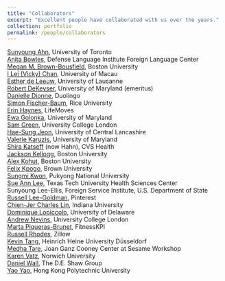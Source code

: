 ```yaml
---
title: "Collaborators"
excerpt: "Excellent people have collaborated with us over the years."
collection: portfolio
permalink: /people/collaborators
---
```


<a href='http://www.sunyoungahn.org/' target='_blank'>Sunyoung Ahn</a>, University of Toronto<br/>
<a href='https://www.linkedin.com/in/anita-r-bowles/' target='_blank'>Anita Bowles</a>, Defense Language Institute Foreign Language Center<br/>
<a href='https://www.bu.edu/linguistics/profile/megan-m-brown-bousfield/' target='_blank'>Megan M. Brown-Bousfield</a>, Boston University<br/>
<a href='https://www.researchgate.net/profile/I-Lei-Chan' target='_blank'>I Lei (Vicky) Chan</a>, University of Macau<br/>
<a href='https://www.researchgate.net/profile/Esther-De-Leeuw' target='_blank'>Esther de Leeuw</a>, University of Lausanne<br/>
<a href='https://sllc.umd.edu/directory/robert-dekeyser' target='_blank'>Robert DeKeyser</a>, University of Maryland (emeritus)<br/>
<a href='https://www.linkedin.com/in/dionnedanielle/' target='_blank'>Danielle Dionne</a>, Duolingo<br/>
<a href='https://profiles.rice.edu/faculty/simon-fischer-baum' target='_blank'>Simon Fischer-Baum</a>, Rice University<br/>
<a href='https://www.linkedin.com/in/erin-haynes-pmp-sfadmin/' target='_blank'>Erin Haynes</a>, LifeMoves<br/>
<a href='https://www.linkedin.com/in/ewa-golonka-a1819a146/' target='_blank'>Ewa Golonka</a>, University of Maryland<br/>
<a href='https://www.linkedin.com/in/sam-jherek-green/' target='_blank'>Sam Green</a>, University College London<br/>
<a href='https://sites.google.com/site/haesungjeon' target='_blank'>Hae-Sung Jeon</a>, University of Central Lancashire<br/>
<a href='https://www.linkedin.com/in/valerie-karuzis-90639416/' target='_blank'>Valerie Karuzis</a>, University of Maryland<br/>
<a href='https://www.linkedin.com/in/shira-hahn-569a2642/' target='_blank'>Shira Katseff</a> (now Hahn), CVS Health<br/>
<a href='https://kellogglinguistics.wixsite.com/ling' target='_blank'>Jackson Kellogg</a>, Boston University<br/>
<a href='https://www.aekohut.com/' target='_blank'>Alex Kohut</a>, Boston University<br/>
<a href='https://www.felixkpogo.com/' target='_blank'>Felix Kpogo</a>, Brown University<br/>
<a href='https://www.researchgate.net/profile/Sungmi-Kwon' target='_blank'>Sungmi Kwon</a>, Pukyong National University<br/>
<a href='https://www.linkedin.com/in/sue-ann-lee-phd-ccc-slp-064a7224/' target='_blank'>Sue Ann Lee</a>, Texas Tech University Health Sciences Center<br/>
Sunyoung Lee-Ellis, Foreign Service Institute, U.S. Department of State<br/>
<a href='http://noncompositional.com/' target='_blank'>Russell Lee-Goldman</a>, Pinterest<br/>
<a href='https://sites.google.com/view/chienjerlin/' target='_blank'>Chien-Jer Charles Lin</a>, Indiana University<br/>
<a href='https://dominique-lopiccolo.github.io/' target='_blank'>Dominique Lopiccolo</a>, University of Delaware<br/>
<a href='https://profiles.ucl.ac.uk/12006-andrew-nevins' target='_blank'>Andrew Nevins</a>, University College London<br/>
<a href='https://www.linkedin.com/in/martapiqueras/' target='_blank'>Marta Piqueras-Brunet</a>, FitnessKPI<br/>
<a href='https://www.linkedin.com/in/russellmrhodes/' target='_blank'>Russell Rhodes</a>, Zillow<br/>
<a href='https://www.kevintang.org/' target='_blank'>Kevin Tang</a>, Heinrich Heine University Düsseldorf<br/>
<a href='https://medhatare.com/' target='_blank'>Medha Tare</a>, Joan Ganz Cooney Center at Sesame Workshop<br/>
<a href='https://www.linkedin.com/in/kvatz/' target='_blank'>Karen Vatz</a>, Norwich University<br/>
<a href='https://www.linkedin.com/in/itsdanwall/' target='_blank'>Daniel Wall</a>, The D.E. Shaw Group<br/>
<a href='https://sites.google.com/view/yao-yao-linguistics/' target='_blank'>Yao Yao</a>, Hong Kong Polytechnic University<br/> 
